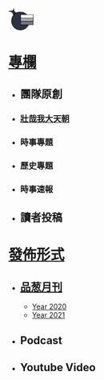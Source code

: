<img src="Logo.png" width=10%>

# [專欄](/專欄)
- ## 團隊原創
 - ### [壯哉我大天朝](/專欄/壯哉我大天朝/壯哉我大天朝.md)
 - ### 時事專題
 - ### 歷史專題
 - ### 時事速報
- ## 讀者投稿


# [發佈形式](/發佈形式)
- ## [品葱月刊](/發佈形式/品葱月刊)
  - [Year 2020](/發佈形式/品葱月刊/2020.md)
  - [Year 2021](/發佈形式/品葱月刊/2021.md)
- ## Podcast
- ## Youtube Video
